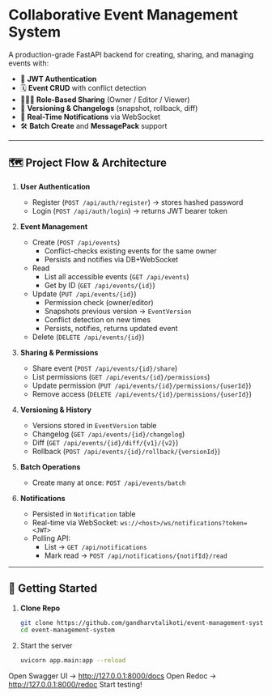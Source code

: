 # Collaborative Event Management System

A production-grade FastAPI backend for creating, sharing, and managing events with:

- 🔐 **JWT Authentication**  
- 🗓️ **Event CRUD** with conflict detection  
- 🧑‍🤝‍🧑 **Role-Based Sharing** (Owner / Editor / Viewer)  
- 🔄 **Versioning & Changelogs** (snapshot, rollback, diff)  
- 🔔 **Real-Time Notifications** via WebSocket  
- 🛠️ **Batch Create** and **MessagePack** support  

---

## 🗺️ Project Flow & Architecture

1. **User Authentication**  
   - Register (`POST /api/auth/register`) → stores hashed password  
   - Login  (`POST /api/auth/login`) → returns JWT bearer token  

2. **Event Management**  
   - Create (`POST /api/events`)  
     - Conflict-checks existing events for the same owner  
     - Persists and notifies via DB+WebSocket  
   - Read  
     - List all accessible events (`GET /api/events`)  
     - Get by ID (`GET /api/events/{id}`)  
   - Update (`PUT /api/events/{id}`)  
     - Permission check (owner/editor)  
     - Snapshots previous version → `EventVersion`  
     - Conflict detection on new times  
     - Persists, notifies, returns updated event  
   - Delete (`DELETE /api/events/{id}`)  

3. **Sharing & Permissions**  
   - Share event (`POST /api/events/{id}/share`)  
   - List permissions (`GET /api/events/{id}/permissions`)  
   - Update permission (`PUT /api/events/{id}/permissions/{userId}`)  
   - Remove access (`DELETE /api/events/{id}/permissions/{userId}`)  

4. **Versioning & History**  
   - Versions stored in `EventVersion` table  
   - Changelog (`GET /api/events/{id}/changelog`)  
   - Diff (`GET /api/events/{id}/diff/{v1}/{v2}`)  
   - Rollback (`POST /api/events/{id}/rollback/{versionId}`)  

5. **Batch Operations**  
   - Create many at once: `POST /api/events/batch`  

6. **Notifications**  
   - Persisted in `Notification` table  
   - Real-time via WebSocket: `ws://<host>/ws/notifications?token=<JWT>`  
   - Polling API:  
     - List → `GET /api/notifications`  
     - Mark read → `POST /api/notifications/{notifId}/read`  

---


## 🚀 Getting Started

1. **Clone Repo**  
   ```bash
   git clone https://github.com/gandharvtalikoti/event-management-system.git
   cd event-management-system
2. Start the server
   ```bash
   uvicorn app.main:app --reload

Open Swagger UI → http://127.0.0.1:8000/docs
Open Redoc → http://127.0.0.1:8000/redoc
Start testing!

